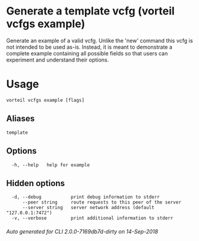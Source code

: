 # Generate a template vcfg (vorteil vcfgs example)

Generate an example of a valid vcfg. Unlike the 'new' command this vcfg is not
intended to be used as-is. Instead, it is meant to demonstrate a complete
example containing all possible fields so that users can experiment and
understand their options.

# Usage

```
vorteil vcfgs example [flags]
```

## Aliases

```
template
```

## Options

```
  -h, --help   help for example
```

## Hidden options

```
  -d, --debug           print debug information to stderr
      --peer string     route requests to this peer of the server
      --server string   server network address (default "127.0.0.1:7472")
  -v, --verbose         print additional information to stderr
```


###### Auto generated for CLI 2.0.0-7169db7d-dirty on 14-Sep-2018
